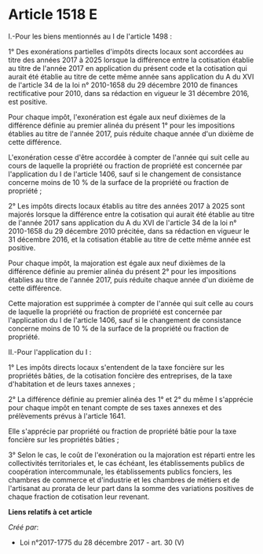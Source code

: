 # Article 1518 E

I.-Pour les biens mentionnés au I de l'article 1498 :

1° Des exonérations partielles d'impôts directs locaux sont accordées au titre des années 2017 à 2025 lorsque la différence
entre la cotisation établie au titre de l'année 2017 en application du présent code et la cotisation qui aurait été établie
au titre de cette même année sans application du A du XVI de l'article 34 de la loi n° 2010-1658 du 29 décembre 2010 de
finances rectificative pour 2010, dans sa rédaction en vigueur le 31 décembre 2016, est positive.

Pour chaque impôt, l'exonération est égale aux neuf dixièmes de la différence définie au premier alinéa du présent 1° pour
les impositions établies au titre de l'année 2017, puis réduite chaque année d'un dixième de cette différence.

L'exonération cesse d'être accordée à compter de l'année qui suit celle au cours de laquelle la propriété ou fraction de
propriété est concernée par l'application du I de l'article 1406, sauf si le changement de consistance concerne moins de 10 %
de la surface de la propriété ou fraction de propriété ;

2° Les impôts directs locaux établis au titre des années 2017 à 2025 sont majorés lorsque la différence entre la cotisation
qui aurait été établie au titre de l'année 2017 sans application du A du XVI de l'article 34 de la loi n° 2010-1658 du 29
décembre 2010 précitée, dans sa rédaction en vigueur le 31 décembre 2016, et la cotisation établie au titre de cette même
année est positive.

Pour chaque impôt, la majoration est égale aux neuf dixièmes de la différence définie au premier alinéa du présent 2° pour
les impositions établies au titre de l'année 2017, puis réduite chaque année d'un dixième de cette différence.

Cette majoration est supprimée à compter de l'année qui suit celle au cours de laquelle la propriété ou fraction de propriété
est concernée par l'application du I de l'article 1406, sauf si le changement de consistance concerne moins de 10 % de la
surface de la propriété ou fraction de propriété.

II.-Pour l'application du I :

1° Les impôts directs locaux s'entendent de la taxe foncière sur les propriétés bâties, de la cotisation foncière des
entreprises, de la taxe d'habitation et de leurs taxes annexes ;

2° La différence définie au premier alinéa des 1° et 2° du même I s'apprécie pour chaque impôt en tenant compte de ses taxes
annexes et des prélèvements prévus à l'article 1641.

Elle s'apprécie par propriété ou fraction de propriété bâtie pour la taxe foncière sur les propriétés bâties ;

3° Selon le cas, le coût de l'exonération ou la majoration est réparti entre les collectivités territoriales et, le cas
échéant, les établissements publics de coopération intercommunale, les établissements publics fonciers, les chambres de
commerce et d'industrie et les chambres de métiers et de l'artisanat au prorata de leur part dans la somme des variations
positives de chaque fraction de cotisation leur revenant.

**Liens relatifs à cet article**

_Créé par_:

  - Loi n°2017-1775 du 28 décembre 2017 - art. 30 (V)
